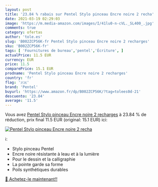 ```yaml
---
layout: post
title: '23.84 % rabais sur Pentel Stylo pinceau Encre noire 2 recha'
date: 2021-03-19 02:29:03
image: 'https://m.media-amazon.com/images/I/41lu0-n-cVL._SL400_.jpg'
comments: true
category: ofertas
author: 'tole.es'
slug: 'B002ZCP56K-fr Pentel Stylo pinceau Encre noire 2 recharges'
sku: 'B002ZCP56K-fr'
tags: [ 'Fournitures de bureau','pentel','Écriture', ]
actualPrice: 11.5 EUR
currency: EUR
price: 11.5
comparePrice: 15.1 EUR
prodname: 'Pentel Stylo pinceau Encre noire 2 recharges'
country: 'fr'
flag: '🇫🇷'
brand: 'Pentel'
buyurl: 'https://www.amazon.fr/dp/B002ZCP56K/?tag=tolees0d-21'
descuento: '23.84'
average: '11.5'
---
```


Vous avez [Pentel Stylo pinceau Encre noire 2 recharges](https://www.amazon.fr/dp/B002ZCP56K/?tag=tolees0d-21)  à  23.84 % de réduction, prix final  11.5 EUR (original: 15.1 EUR) ici:

[![Pentel Stylo pinceau Encre noire 2 recha](https://m.media-amazon.com/images/I/41lu0-n-cVL._SL400_.jpg)](https://www.amazon.fr/dp/B002ZCP56K/?tag=tolees0d-21)

ℹ️:

- Stylo pinceau Pentel
- Encre noire résistante à leau et à la lumière
- Pour le dessin et la calligraphie
- La pointe garde sa forme
- Poils synthétiques durables

[🛒 Achetez-le maintenant!!](https://www.amazon.fr/dp/B002ZCP56K/?tag=tolees0d-21)
